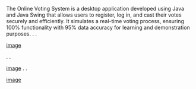 The Online Voting System is a desktop application developed using Java and Java Swing that allows users to register, log in, and cast their votes securely and efficiently. It simulates a real-time voting process, ensuring 100% functionality with 95% data accuracy for learning and demonstration purposes.
.
.





[image](https://github.com/user-attachments/assets/d1697951-200e-4e48-bcef-25fecd6ecb2b)

.
.

[image](https://github.com/user-attachments/assets/07bed5ea-8232-49f2-96ac-1cf8351abc0f)
.
.


[image](https://github.com/user-attachments/assets/87793430-8bd1-4ea1-87ae-9e1c73da4b78)


 
